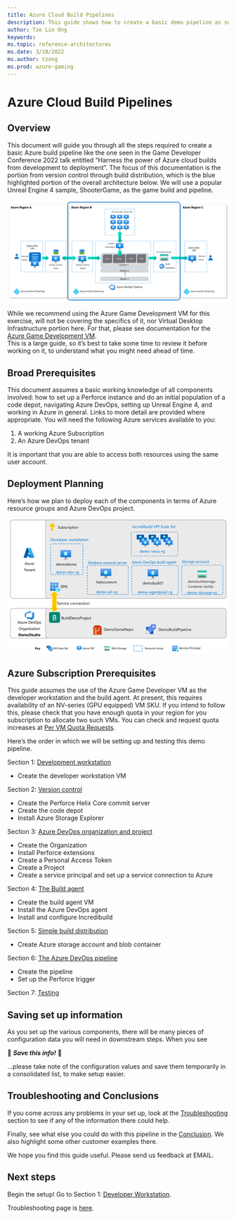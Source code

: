 ```yaml
---
title: Azure Cloud Build Pipelines
description: This guide shows how to create a basic demo pipeline as seen in the GDC 2022 talk, "Harnessing the power of Azure cloud builds from development to deployment". This is part 1 of an 8 part series.
author: Tze Lin Ong
keywords: 
ms.topic: reference-architectures
ms.date: 3/18/2022
ms.author: tzong
ms.prod: azure-gaming
---
```

# Azure Cloud Build Pipelines

## Overview

This document will guide you through all the steps required to create a basic Azure build pipeline like the one seen in the Game Developer Conference 2022 talk entitled “Harness the power of Azure cloud builds from development to deployment”.
The focus of this documentation is the portion from version control through build distribution, which is the blue highlighted portion of the overall architecture below. We will use a popular Unreal Engine 4 sample, ShooterGame, as the game build and pipeline.

[![Azure Cloud Build Overview](media/cloud-build-pipeline/acb-0-intro/overview.png)](media/cloud-build-pipeline/acb-0-intro/overview.png)

While we recommend using the Azure Game Development VM for this exercise, will not be covering the specifics of it, nor Virtual Desktop Infrastructure portion here. For that, please see documentation for the [Azure Game Development VM]().  
This is a large guide, so it’s best to take some time to review it before working on it, to understand what you might need ahead of time.

## Broad Prerequisites

This document assumes a basic working knowledge of all components involved: how to set up a Perforce instance and do an initial population of a code depot, navigating Azure DevOps, setting up Unreal Engine 4, and working in Azure in general. Links to more detail are provided where appropriate.
You will need the following Azure services available to you:

1. A working Azure Subscription
2. An Azure DevOps tenant

It is important that you are able to access both resources using the same user account.

## Deployment Planning

Here’s how we plan to deploy each of the components in terms of Azure resource groups and Azure DevOps project.

[![Deployment planning](media/cloud-build-pipeline/acb-0-intro/deploymentplanning.png)](media/cloud-build-pipeline/acb-0-intro/deploymentplanning.png)

## Azure Subscription Prerequisites

This guide assumes the use of the Azure Game Developer VM as the developer workstation and the build agent. At present, this requires availability of an NV-series (GPU equipped) VM SKU. If you intend to follow this, please check that you have enough quota in your region for you subscription to allocate two such VMs. You can check and request quota increases at [Per VM Quota Requests](https://docs.microsoft.com/azure/azure-portal/supportability/per-vm-quota-requests).

Here’s the order in which we will be setting up and testing this demo pipeline.

Section 1: [Development workstation](./azurecloudbuilds-1-devworkstation.md)

- Create the developer workstation VM

Section 2: [Version control](./azurecloudbuilds-2-versioncontrol.md)

- Create the Perforce Helix Core commit server
- Create the code depot
- Install Azure Storage Explorer

Section 3: [Azure DevOps organization and project](./azurecloudbuilds-3-azdo.md)

- Create the Organization 
- Install Perforce extensions
- Create a Personal Access Token
- Create a Project
- Create a service principal and set up a service connection to Azure

Section 4: [The Build agent](./azurecloudbuilds-4-buildagent.md)

- Create the build agent VM
- Install the Azure DevOps agent
- Install and configure Incredibuild

Section 5: [Simple build distribution](./azurecloudbuilds-5-dist.md)

- Create Azure storage account and blob container

Section 6: [The Azure DevOps pipeline](./azurecloudbuilds-6-azdopipeline.md)

- Create the pipeline
- Set up the Perforce trigger

Section 7: [Testing](./azurecloudbuilds-7-testing.md)

## Saving set up information

As you set up the various components, there will be many pieces of configuration data you will need in downstream steps. When you see  

:pencil: ***Save this info!*** :pencil:

...please take note of the configuration values and save them temporarily in a consolidated list, to make setup easier.

## Troubleshooting and Conclusions

If you come across any problems in your set up, look at the [Troubleshooting](./azurecloudbuilds-9-troubleshooting.md) section to see if any of the information there could help.

Finally, see what else you could do with this pipeline in the [Conclusion](./azurecloudbuilds-8-conclusion.md). We also highlight some other customer examples there.

We hope you find this guide useful. Please send us feedback at EMAIL.

## Next steps

Begin the setup! Go to Section 1: [Developer Workstation](./azurecloudbuilds-1-devworkstation.md).

Troubleshooting page is [here](./azurecloudbuilds-9-troubleshooting.md).
